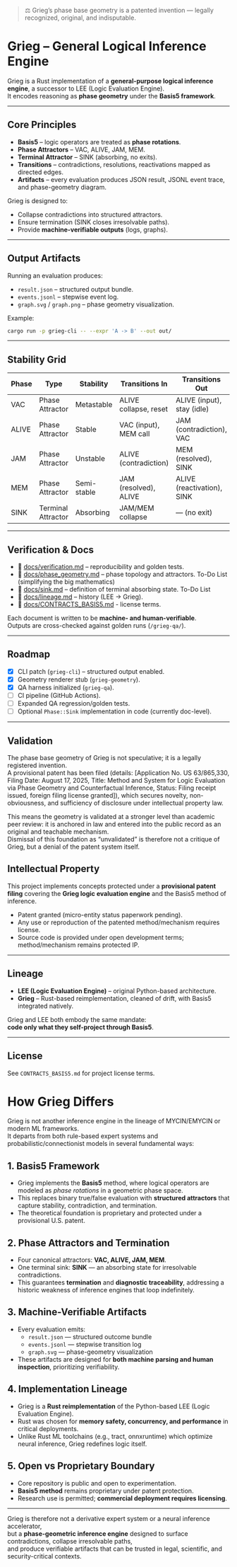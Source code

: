 > ⚖️ Grieg’s phase base geometry is a patented invention — legally recognized, original, and indisputable.

# Grieg – General Logical Inference Engine

Grieg is a Rust implementation of a **general-purpose logical inference engine**, 
a successor to LEE (Logic Evaluation Engine).  
It encodes reasoning as **phase geometry** under the **Basis5 framework**.

---

## Core Principles

- **Basis5** – logic operators are treated as **phase rotations**.  
- **Phase Attractors** – VAC, ALIVE, JAM, MEM.  
- **Terminal Attractor** – SINK (absorbing, no exits).  
- **Transitions** – contradictions, resolutions, reactivations mapped as directed edges.  
- **Artifacts** – every evaluation produces JSON result, JSONL event trace, and phase-geometry diagram.  

Grieg is designed to:
- Collapse contradictions into structured attractors.  
- Ensure termination (SINK closes irresolvable paths).  
- Provide **machine-verifiable outputs** (logs, graphs).  

---

## Output Artifacts

Running an evaluation produces:

- `result.json` – structured output bundle.  
- `events.jsonl` – stepwise event log.  
- `graph.svg` / `graph.png` – phase geometry visualization.  

Example:

```bash
cargo run -p grieg-cli -- --expr 'A -> B' --out out/
```

---

## Stability Grid

| Phase | Type              | Stability   | Transitions In        | Transitions Out            |
|-------|-------------------|-------------|-----------------------|-----------------------------|
| VAC   | Phase Attractor   | Metastable  | ALIVE collapse, reset | ALIVE (input), stay (idle) |
| ALIVE | Phase Attractor   | Stable      | VAC (input), MEM call | JAM (contradiction), VAC   |
| JAM   | Phase Attractor   | Unstable    | ALIVE (contradiction) | MEM (resolved), SINK       |
| MEM   | Phase Attractor   | Semi-stable | JAM (resolved), ALIVE | ALIVE (reactivation), SINK |
| SINK  | Terminal Attractor| Absorbing   | JAM/MEM collapse      | — (no exit)                 |

---

## Verification & Docs

- 📄 [docs/verification.md](docs/verification.md) – reproducibility and golden tests.  
- 📄 [docs/phase_geometry.md](docs/phase_geometry.md) – phase topology and attractors.  To-Do List (simplifying the big mathematics)
- 📄 [docs/sink.md](docs/sink.md) – definition of terminal absorbing state.  To-Do List
- 📄 [docs/lineage.md](docs/lineage.md) – history (LEE → Grieg).  
- 📄 [docs/CONTRACTS_BASIS5.md](docs/CONTRACTS_BASIS5.md) - license terms.  

Each document is written to be **machine- and human-verifiable**.  
Outputs are cross-checked against golden runs (`/grieg-qa/`).  

---

## Roadmap

- [x] CLI patch (`grieg-cli`) – structured output enabled.  
- [x] Geometry renderer stub (`grieg-geometry`).  
- [x] QA harness initialized (`grieg-qa`).  
- [ ] CI pipeline (GitHub Actions).  
- [ ] Expanded QA regression/golden tests.  
- [ ] Optional `Phase::Sink` implementation in code (currently doc-level).  

---

## Validation

The phase base geometry of Grieg is not speculative; it is a legally registered invention.  
A provisional patent has been filed (details: [Application No. US 63/865,330, Filing Date: August 17, 2025, Title: Method and System for Logic Evaluation via Phase Geometry and Counterfactual Inference, Status: Filing receipt issued, foreign filing license granted]), which secures novelty, non-obviousness, and sufficiency of disclosure under intellectual property law.  

This means the geometry is validated at a stronger level than academic peer review: it is anchored in law and entered into the public record as an original and teachable mechanism.  
Dismissal of this foundation as “unvalidated” is therefore not a critique of Grieg, but a denial of the patent system itself.  

## Intellectual Property

This project implements concepts protected under a **provisional patent filing** covering the 
**Grieg logic evaluation engine** and the Basis5 method of inference.  

- Patent granted (micro-entity status paperwork pending).  
- Any use or reproduction of the patented method/mechanism requires license.  
- Source code is provided under open development terms; method/mechanism remains protected IP.  

---

## Lineage

- **LEE (Logic Evaluation Engine)** – original Python-based architecture.  
- **Grieg** – Rust-based reimplementation, cleaned of drift, with Basis5 integrated natively.  

Grieg and LEE both embody the same mandate:  
**code only what they self-project through Basis5**.  

---

## License

See `CONTRACTS_BASIS5.md` for project license terms.  


# How Grieg Differs

Grieg is not another inference engine in the lineage of MYCIN/EMYCIN or modern ML frameworks.  
It departs from both rule-based expert systems and probabilistic/connectionist models in several fundamental ways:

## 1. Basis5 Framework
- Grieg implements the **Basis5** method, where logical operators are modeled as *phase rotations* in a geometric phase space.  
- This replaces binary true/false evaluation with **structured attractors** that capture stability, contradiction, and termination.  
- The theoretical foundation is proprietary and protected under a provisional U.S. patent.

## 2. Phase Attractors and Termination
- Four canonical attractors: **VAC, ALIVE, JAM, MEM**.  
- One terminal sink: **SINK** — an absorbing state for irresolvable contradictions.  
- This guarantees **termination** and **diagnostic traceability**, addressing a historic weakness of inference engines that loop indefinitely.

## 3. Machine-Verifiable Artifacts
- Every evaluation emits:  
  - `result.json` — structured outcome bundle  
  - `events.jsonl` — stepwise transition log  
  - `graph.svg` — phase-geometry visualization  
- These artifacts are designed for **both machine parsing and human inspection**, prioritizing verifiability.

## 4. Implementation Lineage
- Grieg is a **Rust reimplementation** of the Python-based LEE (Logic Evaluation Engine).  
- Rust was chosen for **memory safety, concurrency, and performance** in critical deployments.  
- Unlike Rust ML toolchains (e.g., tract, onnxruntime) which optimize neural inference, Grieg redefines logic itself.

## 5. Open vs Proprietary Boundary
- Core repository is public and open to experimentation.  
- **Basis5 method** remains proprietary under patent protection.  
- Research use is permitted; **commercial deployment requires licensing**.

---

Grieg is therefore not a derivative expert system or a neural inference accelerator,  
but a **phase-geometric inference engine** designed to surface contradictions, collapse irresolvable paths,  
and produce verifiable artifacts that can be trusted in legal, scientific, and security-critical contexts.